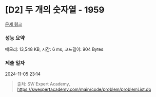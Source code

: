 # [D2] 두 개의 숫자열 - 1959 

[문제 링크](https://swexpertacademy.com/main/code/problem/problemDetail.do?contestProbId=AV5PpoFaAS4DFAUq) 

### 성능 요약

메모리: 13,548 KB, 시간: 6 ms, 코드길이: 904 Bytes

### 제출 일자

2024-11-05 23:14



> 출처: SW Expert Academy, https://swexpertacademy.com/main/code/problem/problemList.do